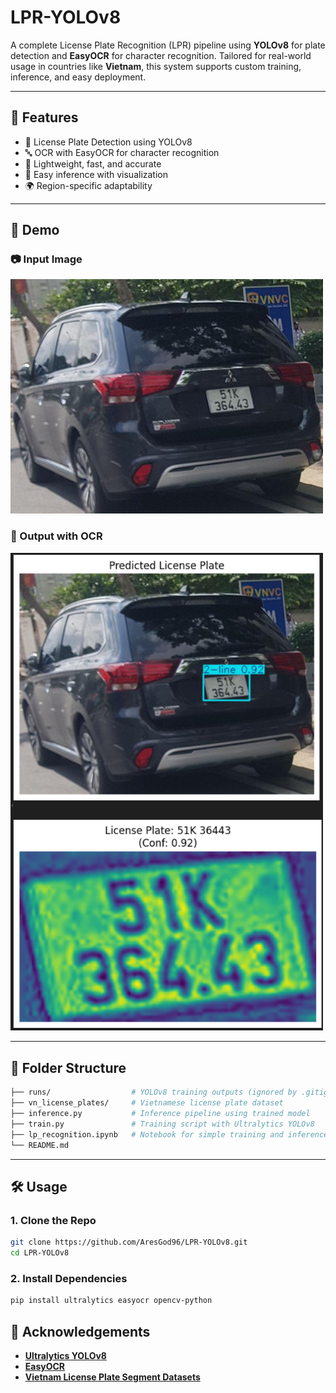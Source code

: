 # LPR-YOLOv8

A complete License Plate Recognition (LPR) pipeline using **YOLOv8** for plate detection and **EasyOCR** for character recognition. Tailored for real-world usage in countries like **Vietnam**, this system supports custom training, inference, and easy deployment.

---

## 🚀 Features

- 📸 License Plate Detection using YOLOv8
- 🔤 OCR with EasyOCR for character recognition
- 🧠 Lightweight, fast, and accurate
- 🧪 Easy inference with visualization
- 🌍 Region-specific adaptability

---

## 📸 Demo

### 📷 Input Image

<img src="assets/Dieu_0017.png" width="500"/>

### 🧾 Output with OCR

<img src="assets/output_ocr.png" width="500"/>

---

## 📁 Folder Structure
```bash
├── runs/                  # YOLOv8 training outputs (ignored by .gitignore)
├── vn_license_plates/     # Vietnamese license plate dataset
├── inference.py           # Inference pipeline using trained model
├── train.py               # Training script with Ultralytics YOLOv8
├── lp_recognition.ipynb   # Notebook for simple training and inference
└── README.md
```
---

## 🛠️ Usage

### 1. Clone the Repo

```bash
git clone https://github.com/AresGod96/LPR-YOLOv8.git
cd LPR-YOLOv8
```
### 2. Install Dependencies
```bash
pip install ultralytics easyocr opencv-python
```

## 🙌 Acknowledgements
- [**Ultralytics YOLOv8**](https://github.com/ultralytics/ultralytics)
- [**EasyOCR**](https://github.com/JaidedAI/EasyOCR)
- [**Vietnam License Plate Segment Datasets**](https://www.kaggle.com/datasets/duydieunguyen/licenseplates/data)